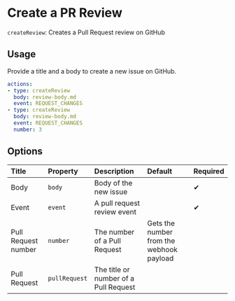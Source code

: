 # Create a PR Review

`createReview`: Creates a Pull Request review on GitHub

## Usage

Provide a title and a body to create a new issue on GitHub.

```yaml
actions:
- type: createReview
  body: review-body.md
  event: REQUEST_CHANGES
- type: createReview
  body: review-body.md
  event: REQUEST_CHANGES
  number: 3
```

## Options

| Title | Property | Description | Default | Required |
| :---- | :--- | :---------- | :------ | :------- |
| Body | `body` | Body of the new issue |  | ✔ |
| Event | `event` | A pull request review event |  | ✔ |
| Pull Request number | `number` | The number of a Pull Request | Gets the number from the webhook payload |  |
| Pull Request | `pullRequest` | The title or number of a Pull Request |  |  |
